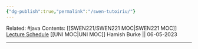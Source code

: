 ```yaml
---
{"dg-publish":true,"permalink":"/swen-tutoiriu/"}
---
```


Related: #java
Contents: [[SWEN221/SWEN221 MOC\|SWEN221 MOC]]
[Lecture Schedule](https://ecs.wgtn.ac.nz/Courses/SWEN221_2023T1/LectureSchedule)
[[UNI MOC\|UNI MOC]]
Hamish Burke || 06-05-2023
***
